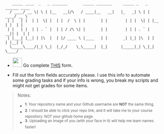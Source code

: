 ```
   _____ ____  _   _ _______       _____ _______     _____ _   _ ______ ____
  / ____/ __ \| \ | |__   __|/\   / ____|__   __|   |_   _| \ | |  ____/ __ \
 | |   | |  | |  \| |  | |  /  \ | |       | |        | | |  \| | |__ | |  | |
 | |   | |  | | . ` |  | | / /\ \| |       | |        | | | . ` |  __|| |  | |
 | |___| |__| | |\  |  | |/ ____ \ |____   | |       _| |_| |\  | |   | |__| |
  \_____\____/|_| \_|  |_/_/    \_\_____|  |_|      |_____|_| \_|_|    \____/
```

- <img src="https://www.gstatic.com/images/branding/product/2x/forms_2020q4_48dp.png" width="30"> Go complete <a href="https://forms.gle/dpgWgg68NFkRY9Fb9">THIS</a> form.

- Fill out the form fields accurately please. I use this info to automate some grading tasks and if your info is wrong, you break my scripts and might not get grades for some items.

> Notes:
>
> - <sup> **1**. Your repository name and your Github username are **NOT** the same thing.</sup>
> - <sup> **2**. I should be able to click your repo link, and it will take me to your course repository. NOT your github home page.
> - <sup> **3**. Uploading an image of you (with your face in it) will help me learn names faster!</sup>
